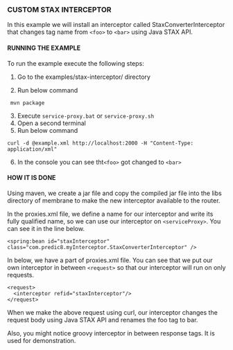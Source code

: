 ### CUSTOM STAX INTERCEPTOR

In this example we will install an interceptor called StaxConverterInterceptor that changes tag name from `<foo>` to `<bar>` using Java STAX API.


#### RUNNING THE EXAMPLE

To run the example execute the following steps:

1. Go to the examples/stax-interceptor/ directory

2. Run below command

  ``` 
   mvn package
  ```
3. Execute `service-proxy.bat` or `service-proxy.sh`
4. Open a second terminal
5. Run below command

```
curl -d @example.xml http://localhost:2000 -H "Content-Type: application/xml"
```

6. In the console you can see tht`<foo>` got changed to `<bar>`


#### HOW IT IS DONE

Using maven, we create a jar file and copy the compiled jar file into the libs directory of membrane to make the new interceptor available to the router.

In the proxies.xml file, we define a name for our interceptor and write its fully qualified name, so we can use our interceptor on `<serviceProxy>`. You can see it in the line below.
```
<spring:bean id="staxInterceptor" class="com.predic8.myInterceptor.StaxConverterInterceptor" />
```

In below, we have a part of proxies.xml file. You can see that we put our own interceptor in between `<request>` so that our interceptor will run on only requests.
```
<request>
  <interceptor refid="staxInterceptor"/>
</request>
```
When we make the above request using curl, our interceptor changes the request body using Java STAX API and renames the foo tag to bar.

Also, you might notice groovy interceptor in between response tags. It is used for demonstration.
